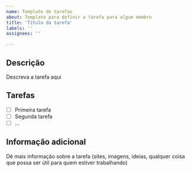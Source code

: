 ```yaml
---
name: Template de tarefas
about: Template para definir a tarefa para algum membro
title: 'Título da tarefa'
labels: ''
assignees: ''

---
```


## Descrição

Descreva a tarefa aqui

## Tarefas

- [ ] Primeira tarefa
- [ ] Segunda tarefa
- [ ] ...

## Informação adicional

Dê mais informação sobre a tarefa (sites, imagens, ideias, qualquer coisa que
possa ser útil para quem estiver trabalhando)
